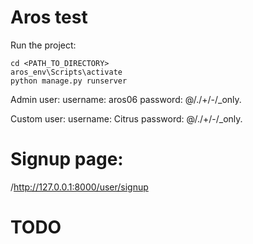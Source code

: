 # Aros test

Run the project:

```
cd <PATH_TO_DIRECTORY>
aros_env\Scripts\activate
python manage.py runserver

```
Admin user:
username: aros06
password: @/./+/-/_only.

Custom user:
username: Citrus
password: @/./+/-/_only.

# Signup page:
/http://127.0.0.1:8000/user/signup

# TODO












